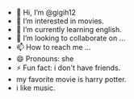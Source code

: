 - 👋 Hi, I’m @gigih12
- 👀 I’m interested in movies.
- 🌱 I’m currently learning english.
- 💞️ I’m looking to collaborate on ...
- 📫 How to reach me ...
- 😄 Pronouns: she
- ⚡ Fun fact: i don't have friends.
- my favorite movie is harry potter.
- i like music.
<!---

